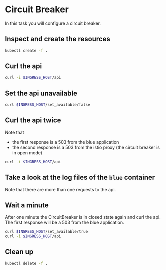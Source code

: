 # Circuit Breaker

In this task you will configure a circuit breaker.

## Inspect and create the resources

```bash
kubectl create -f .
```

## Curl the api

```bash
curl -i $INGRESS_HOST/api
```

## Set the api unavailable

```bash
curl $INGRESS_HOST/set_available/false
```

## Curl the api twice

Note that

- the first response is a 503 from the blue application
- the second response is a 503 from the istio proxy (the circuit breaker is in open mode)

```bash
curl -i $INGRESS_HOST/api
```

## Take a look at the log files of the `blue` container

Note that there are more than one requests to the api.

## Wait a minute

After one minute the CircuitBreaker is in closed state again and curl the api. The first response will be a 503 from the blue application.

```bash
curl $INGRESS_HOST/set_available/true
curl -i $INGRESS_HOST/api
```

## Clean up

```bash
kubectl delete -f .
```
